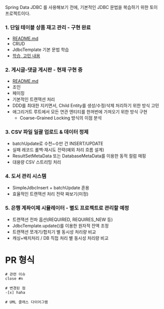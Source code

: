 Spring Data JDBC 를 사용해보기 전에, 기본적인 JDBC 문법을 복습하기 위한 토이 프로젝트이다.

### 1. 단일 테이블 상품 재고 관리 - 구현 완료

- [README.md](product-management-system/README.md)
- CRUD
- JdbcTemplate 기본 문법 학습
- [학습, 고민 내용](https://go-gradually.tistory.com/entry/JdbcTemplate%EC%9D%84-%EC%9D%B4%EC%9A%A9%ED%95%9C-%EC%83%81%ED%92%88-%EA%B4%80%EB%A6%AC-%EA%B8%B0%EB%8A%A5-%EA%B5%AC%ED%98%84%EA%B8%B0)

### 2. 게시글-댓글 게시판 - 현재 구현 중
- [README.md](board/README.md)
- 조인
- 페이징
- 기본적인 트랜잭션 처리
- DDD를 최대한 지키면서, Child Entity를 생성/수정/삭제 처리하기 위한 방식 고민
- 애그리거트 루트에서 모든 연관 엔티티를 한꺼번에 가져오기 위한 방식 구현
  - Coarse-Grained Locking 방식의 이점 분석

### 3. CSV 파일 일괄 업로드 & 데이터 정제

- batchUpdate로 수천~수만 건 INSERT/UPDATE
- 실패 레코드 롤백·재시도 전략(예외 처리 흐름 설계)
- ResultSetMetaData 또는 DatabaseMetaData를 이용한 동적 컬럼 매핑
- 대용량 CSV 스트리밍 처리

### 4. 도서 관리 시스템

- SimpleJdbcInsert + batchUpdate 혼용
- 효율적인 트랜잭션 처리 전략 짜보기(미정)

### 5. 은행 계좌이체 시뮬레이터 - 별도 프로젝트로 관리할 예정

- 트랜잭션 전파 옵션(REQUIRED, REQUIRES_NEW 등)
- JdbcTemplate.update()를 이용한 원자적 잔액 조정
- 트랜잭션 쪼개기/합치기 별 동시성 처리량 비교
- 캐싱+배치처리 / DB 직접 처리 별 동시성 처리량 비교

# PR 형식
```
# 관련 이슈
close #n

# 변경된 점
-[x] haha

# UML 클래스 다이어그램
```
